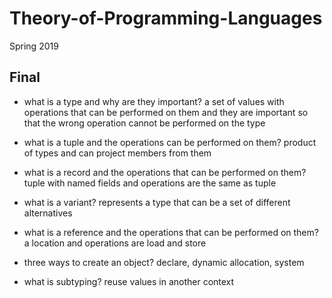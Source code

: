 # Theory-of-Programming-Languages
Spring 2019

## Final
* what is a type and why are they important? a set of values with operations that can be performed on them and they are important so that the wrong operation cannot be performed on the type

* what is a tuple and the operations can be performed on them? product of types and can project members from them

* what is a record and the operations that can be performed on them? tuple with named fields and operations are the same as tuple

* what is a variant? represents a type that can be a set of different alternatives

* what is a reference and the operations that can be performed on them? a location and operations are load and store

* three ways to create an object? declare, dynamic allocation, system

* what is subtyping? reuse values in another context
